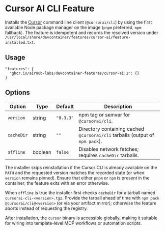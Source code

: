 # Cursor AI CLI Feature

Installs the [Cursor](https://cursor.sh/) command line client (`@cursorai/cli`) by using the first available Node package manager on the image (`pnpm` preferred, `npm` fallback). The feature is idempotent and records the resolved version under `/usr/local/share/devcontainer/features/cursor-ai/feature-installed.txt`.

## Usage

```jsonc
"features": {
  "ghcr.io/airnub-labs/devcontainer-features/cursor-ai:1": {}
}
```

## Options

| Option | Type | Default | Description |
| --- | --- | --- | --- |
| `version` | string | `"0.3.3"` | npm tag or semver for `@cursorai/cli`. |
| `cacheDir` | string | `""` | Directory containing cached `@cursorai/cli` tarballs (output of `npm pack`). |
| `offline` | boolean | `false` | Disables network fetches; requires `cacheDir` tarballs. |

The installer skips reinstallation if the Cursor CLI is already available on the `PATH` and the requested version matches the recorded state (or when `version` remains pinned). Ensure that either `pnpm` or `npm` is present in the container; the feature exits with an error otherwise.

When `offline` is true the installer first checks `cacheDir` for a tarball named `cursorai-cli-<version>.tgz`. Provide the tarball ahead of time with `npm pack @cursorai/cli@<version>` (or via your artifact mirror); otherwise the feature aborts instead of requesting the registry.

After installation, the `cursor` binary is accessible globally, making it suitable for wiring into template-level MCP workflows or automation scripts.

<!-- Trigger feature test workflow. -->
